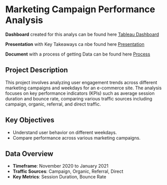 # Marketing Campaign Performance Analysis

**Dashboard** created for this analys can be found here [Tableau Dashboard](https://public.tableau.com/views/DashboardMarketing_17185679213180/BounceRate?:language=en-GB&:sid=&:redirect=auth&:display_count=n&:origin=viz_share_link) </p>
**Presentation** with Key Takeaways ca nbe found here [Presentation](https://docs.google.com/presentation/d/1Xhc6l2TbLgSEKx9iH5_Y6Hg9TFmD7sokiyQvzrA0500/edit?usp=sharing) </p>
**Document** with a process of getting Data can be found here [Process](https://docs.google.com/document/d/1xsZhbEf6Nx4xznM43Xg-F58vWooev3sv9RR4Ams-t34/edit?usp=sharing) </p>

## Project Description
This project involves analyzing user engagement trends across different marketing campaigns and weekdays for an e-commerce site. The analysis focuses on key performance indicators (KPIs) such as average session duration and bounce rate, comparing various traffic sources including campaign, organic, referral, and direct traffic.

## Key Objectives
- Understand user behavior on different weekdays.
- Compare performance across various marketing campaigns.

## Data Overview
- **Timeframe**: November 2020 to January 2021
- **Traffic Sources**: Campaign, Organic, Referral, Direct
- **Key Metrics**: Session Duration, Bounce Rate
